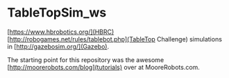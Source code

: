 # TableTopSim_ws
[https://www.hbrobotics.org/](HBRC) 
[http://robogames.net/rules/tablebot.php](TableTop Challenge) simulations in 
[http://gazebosim.org/](Gazebo).

The starting point for this repository
was the awesome 
[http://moorerobots.com/blog](tutorials)
over at
MooreRobots.com.

